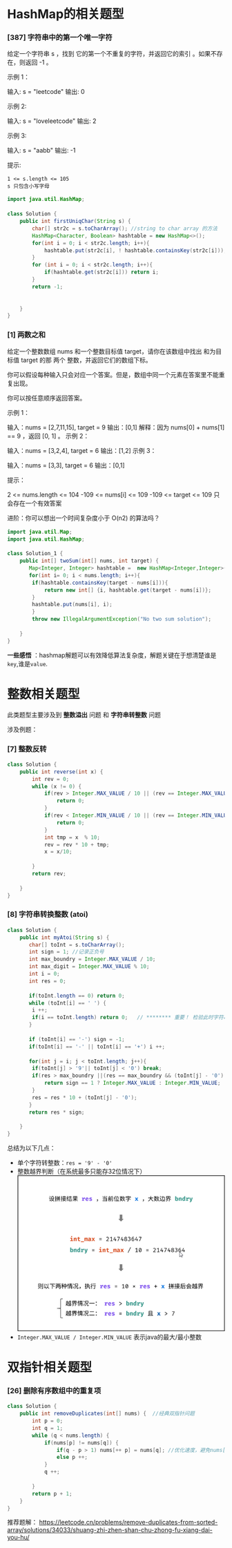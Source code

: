 # HashMap的相关题型

###  [387] 字符串中的第一个唯一字符

给定一个字符串 s ，找到 它的第一个不重复的字符，并返回它的索引 。如果不存在，则返回 -1 。

 

示例 1：

输入: s = "leetcode"
输出: 0

示例 2:

输入: s = "loveleetcode"
输出: 2

示例 3:

输入: s = "aabb"
输出: -1

 

提示:

    1 <= s.length <= 105
    s 只包含小写字母


```java
import java.util.HashMap;

class Solution {
    public int firstUniqChar(String s) {
        char[] str2c = s.toCharArray(); //string to char array 的方法
        HashMap<Character, Boolean> hashtable = new HashMap<>();
        for(int i = 0; i < str2c.length; i++){
            hashtable.put(str2c[i], ! hashtable.containsKey(str2c[i]));
        }
        for (int i = 0; i < str2c.length; i++){
            if(hashtable.get(str2c[i])) return i;
        }
        return -1;


    }
}
```



### [1] 两数之和

给定一个整数数组 nums 和一个整数目标值 target，请你在该数组中找出 和为目标值 target  的那 两个 整数，并返回它们的数组下标。

你可以假设每种输入只会对应一个答案。但是，数组中同一个元素在答案里不能重复出现。

你可以按任意顺序返回答案。

 

示例 1：

输入：nums = [2,7,11,15], target = 9
输出：[0,1]
解释：因为 nums[0] + nums[1] == 9 ，返回 [0, 1] 。
示例 2：

输入：nums = [3,2,4], target = 6
输出：[1,2]
示例 3：

输入：nums = [3,3], target = 6
输出：[0,1]
 

提示：

2 <= nums.length <= 104
-109 <= nums[i] <= 109
-109 <= target <= 109
只会存在一个有效答案
 

进阶：你可以想出一个时间复杂度小于 O(n2) 的算法吗？
```java
import java.util.Map;
import java.util.HashMap;

class Solution_1 {
    public int[] twoSum(int[] nums, int target) {
       Map<Integer, Integer> hashtable =  new HashMap<Integer,Integer>();
       for(int i= 0; i < nums.length; i++){
        if(hashtable.containsKey(target - nums[i])){
            return new int[] {i, hashtable.get(target - nums[i])};
        }
        hashtable.put(nums[i], i);
        }
        throw new IllegalArgumentException("No two sum solution");
 
    }
}
```

 **一些感悟** ：hashmap解题可以有效降低算法复杂度，解题关键在于想清楚谁是`key`,谁是`value`.

# 整数相关题型

此类题型主要涉及到 **整数溢出** 问题 和 **字符串转整数** 问题

涉及例题： 

### [7] 整数反转

```java
class Solution {
    public int reverse(int x) {
        int rev = 0;
        while (x != 0) {
            if(rev > Integer.MAX_VALUE / 10 || (rev == Integer.MAX_VALUE / 10 && x % 10 > Integer.MAX_VALUE % 10)){
                return 0;
            }
            if(rev < Integer.MIN_VALUE / 10 || (rev == Integer.MIN_VALUE / 10 && x % 10 < Integer.MIN_VALUE % 10)){
                return 0;
            }
            int tmp = x  % 10;
            rev = rev * 10 + tmp;
            x = x/10;

        }
        return rev;

    }
}
```

### [8] 字符串转换整数 (atoi)

```java
class Solution {
    public int myAtoi(String s) {
       char[] toInt = s.toCharArray();
       int sign = 1; //记录正负号
       int max_boundry = Integer.MAX_VALUE / 10;
       int max_digit = Integer.MAX_VALUE % 10;
       int i = 0;
       int res = 0;
        
       if(toInt.length == 0) return 0;
       while (toInt[i] == ' ') {
        i ++;
        if(i == toInt.length) return 0;   // ******** 重要！ 检验此时字符串是否已经结束！ 因为涉及到后续toInt[i]的合法性问题
       }

       if (toInt[i] == '-') sign = -1;
       if(toInt[i] == '-' || toInt[i] == '+') i ++;

       for(int j = i; j < toInt.length; j++){
        if(toInt[j] > '9'|| toInt[j] < '0') break;
        if(res > max_boundry ||(res == max_boundry && (toInt[j] - '0') > max_digit)){
            return sign == 1 ? Integer.MAX_VALUE : Integer.MIN_VALUE;
        }
        res = res * 10 + (toInt[j] - '0');       
       }
       return res * sign; 

    }
}
```

总结为以下几点：

- 单个字符转整数：`res = '9' - '0'`
- 整数越界判断（在系统最多只能存32位情况下）<img src = "images\Snipaste_2023-12-31_13-39-10.png"/>
- `Integer.MAX_VALUE / Integer.MIN_VALUE` 表示java的最大/最小整数


# 双指针相关题型

### [26] 删除有序数组中的重复项

```java
class Solution {
    public int removeDuplicates(int[] nums) {  //经典双指针问题
        int p = 0;
        int q = 1;
        while (q < nums.length) {
            if(nums[p] != nums[q]) {
                if(q - p > 1) nums[++ p] = nums[q]; //优化速度，避免nums[p+1] 和nums[q]在原地址进行复制
                else p ++;
            }
            q ++;
            
        }
        return p + 1;
    }   
}
```

推荐题解： https://leetcode.cn/problems/remove-duplicates-from-sorted-array/solutions/34033/shuang-zhi-zhen-shan-chu-zhong-fu-xiang-dai-you-hu/

